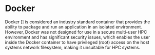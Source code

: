 # Docker 

Docker [] is considered an industry standard container that provides the ability to package and run an application in an isolated environment. However, Docker was not designed for use in a secure multi-user HPC environment and has significant security issues, which enables the user inside the Docker container to have privileged (root) access on the host systems network filesystem, making it unsuitable for HPC systems.
